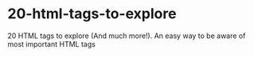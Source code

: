 # 20-html-tags-to-explore
20 HTML tags to explore (And much more!). An easy way to be aware of most important HTML tags
